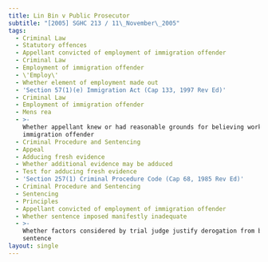 ```yaml
---
title: Lin Bin v Public Prosecutor
subtitle: "[2005] SGHC 213 / 11\_November\_2005"
tags:
  - Criminal Law
  - Statutory offences
  - Appellant convicted of employment of immigration offender
  - Criminal Law
  - Employment of immigration offender
  - \'Employ\'
  - Whether element of employment made out
  - 'Section 57(1)(e) Immigration Act (Cap 133, 1997 Rev Ed)'
  - Criminal Law
  - Employment of immigration offender
  - Mens rea
  - >-
    Whether appellant knew or had reasonable grounds for believing worker was an
    immigration offender
  - Criminal Procedure and Sentencing
  - Appeal
  - Adducing fresh evidence
  - Whether additional evidence may be adduced
  - Test for adducing fresh evidence
  - 'Section 257(1) Criminal Procedure Code (Cap 68, 1985 Rev Ed)'
  - Criminal Procedure and Sentencing
  - Sentencing
  - Principles
  - Appellant convicted of employment of immigration offender
  - Whether sentence imposed manifestly inadequate
  - >-
    Whether factors considered by trial judge justify derogation from benchmark
    sentence
layout: single
---
```



